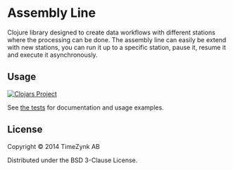 # Assembly Line

Clojure library designed to create data workflows with different stations where the processing can be done.
The assembly line can easily be extend with new stations, you can run it up to a specific station, pause it,
resume it and execute it asynchronously.

## Usage

[![Clojars Project](http://clojars.org/com.timezynk.domain/assembly-line/latest-version.svg)](http://clojars.org/com.timezynk.domain/assembly-line)

See [the tests](test/domain/assembly_line_test.clj) for documentation and usage examples.

## License

Copyright © 2014 TimeZynk AB

Distributed under the BSD 3-Clause License.
